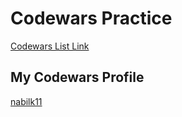 # Codewars Practice


[Codewars List Link](https://www.codewars.com/kata/latest/my-languages?q=&xids=completed&beta=false&order_by=total_completed%20desc) 




## My Codewars Profile
[nabilk11](https://www.codewars.com/users/nabilk11)